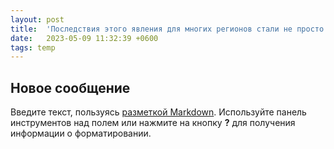 ```yaml
---
layout: post
title:  'Последствия этого явления для многих регионов стали не просто ощутимыми, а гигантскими (your-filename)'
date:   2023-05-09 11:32:39 +0600
tags: temp
---
```

## Новое сообщение

Введите текст, пользуясь [разметкой Markdown](http://daringfireball.net/projects/markdown/). Используйте панель инструментов над полем или нажмите на кнопку **?** для получения информации о форматировании.
